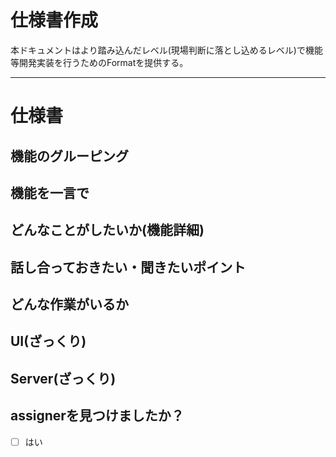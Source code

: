 # 仕様書作成

本ドキュメントはより踏み込んだレベル(現場判断に落とし込めるレベル)で機能等開発実装を行うためのFormatを提供する。

---

# 仕様書

## 機能のグルーピング

## 機能を一言で

## どんなことがしたいか(機能詳細)

## 話し合っておきたい・聞きたいポイント

## どんな作業がいるか

## UI(ざっくり)

## Server(ざっくり)

## assignerを見つけましたか？
- [ ] はい
